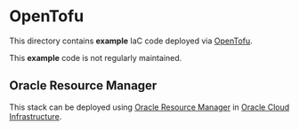 # OpenTofu

This directory contains **example** IaC code deployed via [OpenTofu](https://opentofu.org/).

This **example** code is not regularly maintained.

## Oracle Resource Manager

This stack can be deployed using [Oracle Resource Manager](https://github.com/oracle-samples/oaim-sandbox/blob/main/docs/static/images/logo.png) in [Oracle Cloud Infrastructure](https://www.oracle.com/uk/cloud/).
